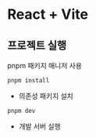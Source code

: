 # React + Vite

## 프로젝트 실행

pnpm 패키지 매니저 사용

```
pnpm install
```

- 의존성 패키지 설치

```
pnpm dev
```

- 개발 서버 실행
